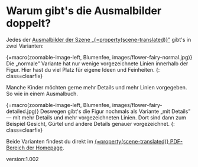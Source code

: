 # Warum gibt's die Ausmalbilder doppelt?

Jedes der [Ausmalbilder der Szene „{=property(scene-translated)}”](https://scanarium.com/#pdfs-fairies) gibt's in zwei Varianten:

{=macro(zoomable-image-left, Blumenfee, images/flower-fairy-normal.jpg)} Die „normale” Variante hat nur wenige vorgezeichnete Linien innerhalb der Figur.
Hier hast du viel Platz für eigene Ideen und Feinheiten.
{: class=clearfix}

Manche Kinder möchten gerne mehr Details und mehr Linien vorgegeben.
So wie in einem Ausmalbuch.

{=macro(zoomable-image-left, Blumenfee, images/flower-fairy-detailed.jpg)} Deswegen gibt's die Figur nochmals als Variante „mit Details” — mit mehr Details und mehr vorgezeichneten Linien.
Dort sind dann zum Beispiel Gesicht, Gürtel und andere Details genauer vorgezeichnet.
{: class=clearfix}

Beide Varianten findest du direkt im <a href="https://scanarium.com/#pdfs-fairies">{=property(scene-translated)} PDF-Bereich der Homepage</a>.


version:1.002
